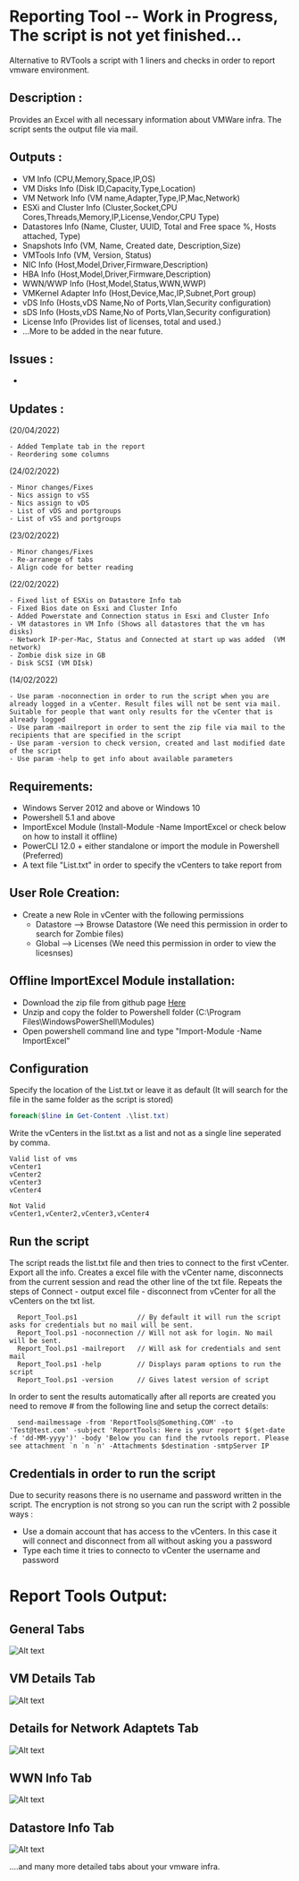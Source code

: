 # Reporting Tool -- Work in Progress, The script is not yet finished...

Alternative to RVTools a script with 1 liners and checks in order to report vmware environment. 

## Description : 
   Provides an Excel with all necessary information about VMWare infra. The script sents the output file via mail.
   
## Outputs :
   - VM Info (CPU,Memory,Space,IP,OS)
   - VM Disks Info (Disk ID,Capacity,Type,Location)
   - VM Network Info (VM name,Adapter,Type,IP,Mac,Network)
   - ESXi and Cluster Info (Cluster,Socket,CPU Cores,Threads,Memory,IP,License,Vendor,CPU Type)
   - Datastores Info (Name, Cluster, UUID, Total and Free space %, Hosts attached, Type)
   - Snapshots Info (VM, Name, Created date, Description,Size)
   - VMTools Info (VM, Version, Status)
   - NIC Info (Host,Model,Driver,Firmware,Description)
   - HBA Info (Host,Model,Driver,Firmware,Description)
   - WWN/WWP Info (Host,Model,Status,WWN,WWP)
   - VMKernel Adapter Info (Host,Device,Mac,IP,Subnet,Port group)
   - vDS Info (Hosts,vDS Name,No of Ports,Vlan,Security configuration)
   - sDS Info (Hosts,vDS Name,No of Ports,Vlan,Security configuration)
   - License Info (Provides list of licenses, total and used.)
   - ...More to be added in the near future.

## Issues :
   - 

## Updates :
  
 (20/04/2022)
   
    - Added Template tab in the report
    - Reordering some columns
  
 (24/02/2022)
   
    - Minor changes/Fixes
    - Nics assign to vSS
    - Nics assign to vDS
    - List of vDS and portgroups
    - List of vSS and portgroups
 
(23/02/2022)
   
    - Minor changes/Fixes
    - Re-arranege of tabs
    - Align code for better reading
 
(22/02/2022)
   
    - Fixed list of ESXis on Datastore Info tab 
    - Fixed Bios date on Esxi and Cluster Info
    - Added Powerstate and Connection status in Esxi and Cluster Info 
    - VM datastores in VM Info (Shows all datastores that the vm has disks)
    - Network IP-per-Mac, Status and Connected at start up was added  (VM network)
    - Zombie disk size in GB
    - Disk SCSI (VM DIsk)
 
 (14/02/2022)
 
    - Use param -noconnection in order to run the script when you are already logged in a vCenter. Result files will not be sent via mail. Suitable for people that want only results for the vCenter that is already logged 
    - Use param -mailreport in order to sent the zip file via mail to the recipients that are specified in the script
    - Use param -version to check version, created and last modified date of the script
    - Use param -help to get info about available parameters



## Requirements:
* Windows Server 2012 and above or Windows 10
* Powershell 5.1 and above
* ImportExcel Module (Install-Module -Name ImportExcel  or check below on how to install it offline) 
* PowerCLI 12.0 + either standalone or import the module in Powershell (Preferred)
* A text file "List.txt" in order to specify the vCenters to take report from

## User Role Creation:
* Create a new Role in vCenter with the following permissions
   * Datastore --> Browse Datastore (We need this permission in order to search for Zombie files)
   * Global --> Licenses (We need this permission in order to view the licesnses)

## Offline ImportExcel Module installation:
* Download the zip file from github page [Here](https://github.kyndryl.net/Dimitrios-Kakoulidis/Report_Tool/blob/main/ImportExcel.zip)
* Unzip and copy the folder to Powershell folder (C:\Program Files\WindowsPowerShell\Modules)
* Open powershell command line and type "Import-Module -Name ImportExcel" 

## Configuration

Specify the location of the List.txt or leave it as default (It will search for the file in the same folder as the script is stored)
```powershell
foreach($line in Get-Content .\list.txt) 
```
Write the vCenters in the list.txt as a list and not as a single line seperated by comma.
```
Valid list of vms 
vCenter1
vCenter2
vCenter3
vCenter4

Not Valid
vCenter1,vCenter2,vCenter3,vCenter4
```

## Run the script

  The script reads the list.txt file and then tries to connect to the first vCenter. Export all the info. Creates a excel file with the vCenter name, disconnects from the current session and read the other line of the txt file. Repeats the steps of Connect - output excel file - disconnect from vCenter for all the vCenters on the txt list.
  
  ```
    Report_Tool.ps1               // By default it will run the script asks for credentials but no mail will be sent.
    Report_Tool.ps1 -noconnection // Will not ask for login. No mail will be sent.
    Report_Tool.ps1 -mailreport   // Will ask for credentials and sent mail
    Report_Tool.ps1 -help         // Displays param options to run the script
    Report_Tool.ps1 -version      // Gives latest version of script
  ```

In order to sent the results automatically after all reports are created you need to remove # from the following line and setup the correct details:

```
  send-mailmessage -from 'ReportTools@Something.COM' -to 'Test@test.com' -subject 'ReportTools: Here is your report $(get-date -f 'dd-MM-yyyy')' -body 'Below you can find the rvtools report. Please see attachment `n `n `n' -Attachments $destination -smtpServer IP
```

## Credentials in order to run the script
 Due to security reasons there is no username and password written in the script. The encryption is not strong so you can run the script with 2 possible ways :
 - Use a domain account that has access to the vCenters. In this case it will connect and disconnect from all without asking you a password
 - Type each time it tries to connecto to vCenter the username and password


# Report Tools Output:
## General Tabs
![Alt text](/screenshots/output4.jpg?raw=true "General Tabs")
## VM Details Tab
![Alt text](/screenshots/output1.jpg?raw=true "VM Details Tab")
## Details for Network Adaptets Tab
![Alt text](/screenshots/output2.jpg?raw=true "Details for Network Adaptets Tab")
## WWN Info Tab
![Alt text](/screenshots/output3.jpg?raw=true "WWN Info Tab")
## Datastore Info Tab
![Alt text](/screenshots/output5.jpg?raw=true "Datastore Info Tab")

....and many more detailed tabs about your vmware infra.
